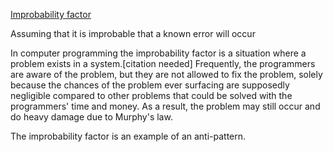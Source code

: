 [Improbability factor](https://en.wikipedia.org/wiki/Improbability_factor)

Assuming that it is improbable that a known error will occur


In computer programming the improbability factor is a situation where a problem exists in a system.[citation needed] Frequently, the programmers are aware of the problem, but they are not allowed to fix the problem, solely because the chances of the problem ever surfacing are supposedly negligible compared to other problems that could be solved with the programmers' time and money. As a result, the problem may still occur and do heavy damage due to Murphy's law.

The improbability factor is an example of an anti-pattern.

